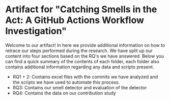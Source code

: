 # Artifact for "Catching Smells in the Act: A GitHub Actions Workflow Investigation" 

Welcome to our artifact! In here we provide additional information on how to retrace our steps performed during the research. We have split up our content into four sections based on the RQ's we have answered. 
Below you can find a quick summary of the contents of each folder, each folder also contains additional information regarding any data and scripts present. 
- RQ1 + 2: Contains excel files with the commits we have analyzed and the scripts we have used to automate this process. 
- RQ3: Contains our smell detector and evaluation of the detector
- RQ4: Contains the data on our contribution study
